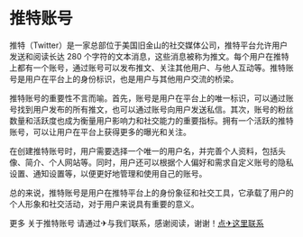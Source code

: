 # 推特账号

推特（Twitter）是一家总部位于美国旧金山的社交媒体公司，推特平台允许用户发送和阅读长达 280 个字符的文本消息，这些消息被称为推文。每个用户在推特上都有一个账号，通过账号可以发布推文、关注其他用户、与他人互动等。推特账号是用户在平台上的身份标识，也是用户与其他用户交流的桥梁。

推特账号的重要性不言而喻。首先，账号是用户在平台上的唯一标识，可以通过账号找到用户发布的所有推文，也可以通过账号向用户发送私信。其次，账号的粉丝数量和活跃度也成为衡量用户影响力和社交能力的重要指标。拥有一个活跃的推特账号，可以让用户在平台上获得更多的曝光和关注。

在创建推特账号时，用户需要选择一个唯一的用户名，并完善个人资料，包括头像、简介、个人网站等。同时，用户还可以根据个人偏好和需求自定义账号的隐私设置、通知设置等，以便更好地管理和使用自己的账号。

总的来说，推特账号是用户在推特平台上的身份象征和社交工具，它承载了用户的个人形象和社交活动，对于用户来说具有重要的意义。

更多 关于推特账号 请通过✈与我们联系，感谢阅读，谢谢！[点✈这里联系](https://acc.k02.cc)